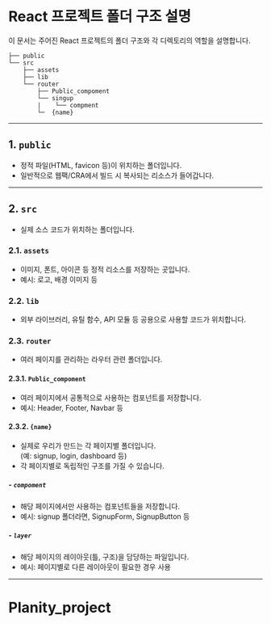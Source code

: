 # React 프로젝트 폴더 구조 설명

이 문서는 주어진 React 프로젝트의 폴더 구조와 각 디렉토리의 역할을 설명합니다.
```
├── public
└── src
    ├── assets
    ├── lib
    └── router
        ├── Public_compoment
        └── singup
        |    └── compment
        └─  {name}
```
---

## 1. `public`
- 정적 파일(HTML, favicon 등)이 위치하는 폴더입니다.
- 일반적으로 웹팩/CRA에서 빌드 시 복사되는 리소스가 들어갑니다.

---

## 2. `src`
- 실제 소스 코드가 위치하는 폴더입니다.

### 2.1. `assets`
- 이미지, 폰트, 아이콘 등 정적 리소스를 저장하는 곳입니다.
- 예시: 로고, 배경 이미지 등

### 2.2. `lib`
- 외부 라이브러리, 유틸 함수, API 모듈 등 공용으로 사용할 코드가 위치합니다.

### 2.3. `router`
- 여러 페이지를 관리하는 라우터 관련 폴더입니다.

#### 2.3.1. `Public_compoment`
- 여러 페이지에서 공통적으로 사용하는 컴포넌트를 저장합니다.
- 예시: Header, Footer, Navbar 등

#### 2.3.2. `{name}`
- 실제로 우리가 만드는 각 페이지별 폴더입니다.  
  (예: signup, login, dashboard 등)
- 각 페이지별로 독립적인 구조를 가질 수 있습니다.

##### - `compoment`
  - 해당 페이지에서만 사용하는 컴포넌트들을 저장합니다.
  - 예시: signup 폴더라면, SignupForm, SignupButton 등

##### - `layer`
  - 해당 페이지의 레이아웃(틀, 구조)을 담당하는 파일입니다.
  - 예시: 페이지별로 다른 레이아웃이 필요한 경우 사용

---
# Planity_project
